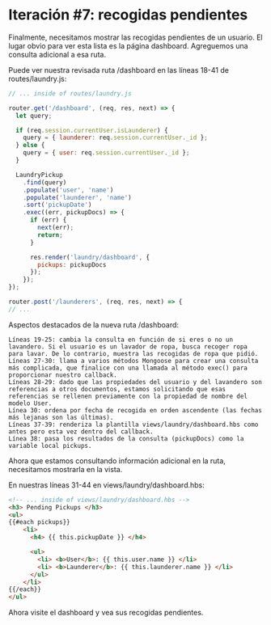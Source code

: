 # Iteración #7: recogidas pendientes

Finalmente, necesitamos mostrar las recogidas pendientes de un usuario. El lugar obvio para ver esta lista es la página dashboard. Agreguemos una consulta adicional a esa ruta.

Puede ver nuestra revisada ruta /dashboard en las líneas 18-41 de routes/laundry.js:

```js
// ... inside of routes/laundry.js

router.get('/dashboard', (req, res, next) => {
  let query;

  if (req.session.currentUser.isLaunderer) {
    query = { launderer: req.session.currentUser._id };
  } else {
    query = { user: req.session.currentUser._id };
  }

  LaundryPickup
    .find(query)
    .populate('user', 'name')
    .populate('launderer', 'name')
    .sort('pickupDate')
    .exec((err, pickupDocs) => {
      if (err) {
        next(err);
        return;
      }

      res.render('laundry/dashboard', {
        pickups: pickupDocs
      });
    });
});

router.post('/launderers', (req, res, next) => {
// ...
```

Aspectos destacados de la nueva ruta /dashboard:

    Líneas 19-25: cambia la consulta en función de si eres o no un lavandero. Si el usuario es un lavador de ropa, busca recoger ropa para lavar. De lo contrario, muestra las recogidas de ropa que pidió.
    Líneas 27-30: llama a varios métodos Mongoose para crear una consulta más complicada, que finalice con una llamada al método exec() para proporcionar nuestro callback.
    Líneas 28-29: dado que las propiedades del usuario y del lavandero son referencias a otros documentos, estamos solicitando que esas referencias se rellenen previamente con la propiedad de nombre del modelo User.
    Línea 30: ordena por fecha de recogida en orden ascendente (las fechas más lejanas son las últimas).
    Líneas 37-39: renderiza la plantilla views/laundry/dashboard.hbs como antes pero esta vez dentro del callback.
    Línea 38: pasa los resultados de la consulta (pickupDocs) como la variable local pickups.

Ahora que estamos consultando información adicional en la ruta, necesitamos mostrarla en la vista.

En nuestras líneas 31-44 en views/laundry/dashboard.hbs:

```html
<!-- ... inside of views/laundry/dashboard.hbs -->
<h3> Pending Pickups </h3>
<ul>
{{#each pickups}}
    <li>
      <h4> {{ this.pickupDate }} </h4>

      <ul>
        <li> <b>User</b>: {{ this.user.name }} </li>
        <li> <b>Launderer</b>: {{ this.launderer.name }} </li>
      </ul>
    </li>
{{/each}}
</ul>
```

Ahora visite el dashboard y vea sus recogidas pendientes.

